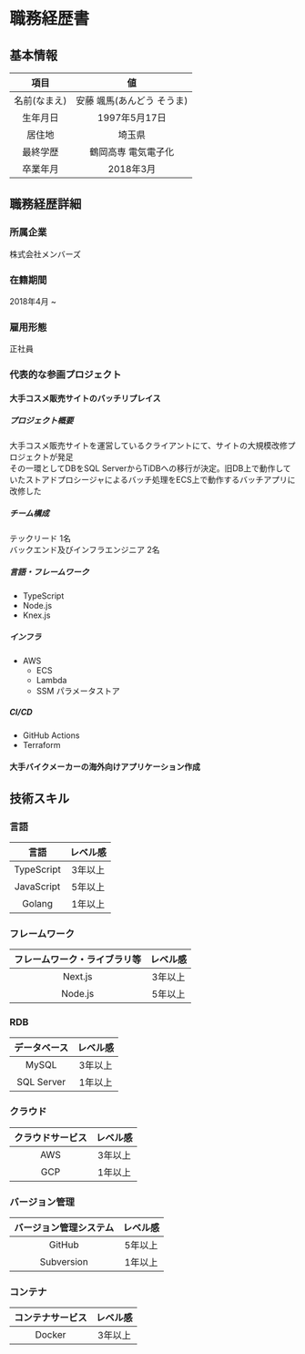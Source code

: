 # 職務経歴書

## 基本情報

|項目|値|
| :---: | :---: |
|名前(なまえ)|安藤 颯馬(あんどう そうま)|
|生年月日|1997年5月17日|
|居住地|埼玉県|
|最終学歴|鶴岡高専 電気電子化|
|卒業年月|2018年3月|

## 職務経歴詳細

### 所属企業

株式会社メンバーズ

### 在籍期間

2018年4月 ~

### 雇用形態

正社員

### 代表的な参画プロジェクト

#### 大手コスメ販売サイトのバッチリプレイス

##### プロジェクト概要

大手コスメ販売サイトを運営しているクライアントにて、サイトの大規模改修プロジェクトが発足  
その一環としてDBをSQL ServerからTiDBへの移行が決定。旧DB上で動作していたストアドプロシージャによるバッチ処理をECS上で動作するバッチアプリに改修した  

##### チーム構成

テックリード 1名  
バックエンド及びインフラエンジニア 2名

##### 言語・フレームワーク

- TypeScript
- Node.js
- Knex.js

##### インフラ

- AWS
  - ECS
  - Lambda
  - SSM パラメータストア
  
##### CI/CD

- GitHub Actions
- Terraform

#### 大手バイクメーカーの海外向けアプリケーション作成

## 技術スキル

### 言語

|言語|レベル感|
| :---: | :---: |
|TypeScript|3年以上|
|JavaScript|5年以上|
|Golang|1年以上|

### フレームワーク

|フレームワーク・ライブラリ等|レベル感|
| :---: | :---: |
|Next.js|3年以上|
|Node.js|5年以上|

### RDB

|データベース|レベル感|
| :---: | :---: |
|MySQL|3年以上|
|SQL Server|1年以上|

### クラウド

|クラウドサービス|レベル感|
| :---: | :---: |
|AWS|3年以上|
|GCP|1年以上|

### バージョン管理

|バージョン管理システム|レベル感|
| :---: | :---: |
|GitHub|5年以上|
|Subversion|1年以上|

### コンテナ

|コンテナサービス|レベル感|
| :---: | :---: |
|Docker|3年以上|
